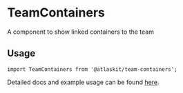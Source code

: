 # TeamContainers

A component to show linked containers to the team

## Usage

`import TeamContainers from '@atlaskit/team-containers';`

Detailed docs and example usage can be found [here](https://atlaskit.atlassian.com/packages/people-and-teams/team-containers).
